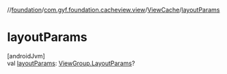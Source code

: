 //[foundation](../../../index.md)/[com.gyf.foundation.cacheview.view](../index.md)/[ViewCache](index.md)/[layoutParams](layout-params.md)

# layoutParams

[androidJvm]\
val [layoutParams](layout-params.md): [ViewGroup.LayoutParams](https://developer.android.com/reference/kotlin/android/view/ViewGroup.LayoutParams.html)?
